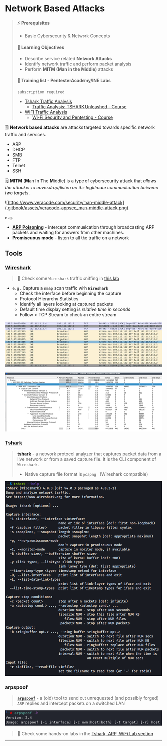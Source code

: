 # Network Based Attacks

> #### ⚡ Prerequisites
>
> * Basic Cybersecurity & Network Concepts
>
> #### 📕 Learning Objectives
>
> * Describe service related **Network Attacks**
> * Identify network traffic and perform packet analysis
> * Perform **MITM (Man in the Middle)** attacks
>
> #### 🔬 Training list - PentesterAcademy/INE Labs
>
> `subscription required`
>
> - [Tshark Traffic Analysis](https://attackdefense.com/listing?labtype=traffic-analysis&subtype=tshark-basics)
>   - [Traffic Analysis: TSHARK Unleashed - Course](https://www.pentesteracademy.com/course?id=42)
> - [WIFI Traffic Analysis](https://attackdefense.com/listing?labtype=wifi-security-basics&subtype=wifi-security-basics-traffic-analysis)
>   - [Wi-Fi Security and Pentesting - Course](https://www.pentesteracademy.com/course?id=9)

🗒️ **Network based attacks** are attacks targeted towards specific network traffic and services.

- ARP
- DHCP
- SMB
- FTP
- Telnet
- SSH

🗒️ **MITM** (**M**an **I**n **T**he **M**iddle) is a type of cybersecurity attack that *allows the attacker to eavesdrop/listen on the legitimate communication between two targets*.

![https://www.veracode.com/security/man-middle-attack](.gitbook/assets/veracode-appsec_man-middle-attack.png)

`e.g.`

- [**ARP Poisoning**](https://medium.com/geekculture/understanding-arp-poisoning-mitm-attack-7b12a3b061bd) - intercept communication through broadcasting ARP packets and waiting for answers from other machines.
- **Promiscuous mode** - listen to all the traffic on a network

## Tools

### [Wireshark](https://www.kali.org/tools/wireshark/)

> 🔬 Check some `Wireshark` traffic sniffing in [this lab](../exam-preparation-labs/p.t.-prerequisites-labs/http-s-traffic-sniffing.md)

- `e.g.` Capture a `nmap` scan traffic with  **`Wireshark`**
  - Check the interface before beginning the capture
  - Protocol Hierarchy Statistics
  - Identify all layers looking at captured packets
  - Default time display setting is *relative time in seconds*
  - Follow > TCP Stream to check an entire stream

![Wireshark ARP traffic](.gitbook/assets/image-20230323145133991.png)

![Wireshark Protocol Hierarchy Statistics](.gitbook/assets/image-20230324133345868.png)

### [Tshark](https://tshark.dev/)

> [**tshark**](https://tshark.dev/) - a network protocol analyzer that captures packet data from a live network or from a saved capture file. It is the CLI component of `Wireshark`.
>
> - Native capture file format is `pcapng ` (Wireshark compatible)

![tshark --help](.gitbook/assets/image-20230324110608951.png)

### arpspoof

> [**`arpspoof`**](https://www.kali.org/tools/dsniff/#arpspoof) - a (old) tool to send out unrequested (and possibly forged) `ARP` replies and intercept packets on a switched LAN

![arpspoof -h](.gitbook/assets/image-20230324130125228.png)



> 🔬 Check some hands-on labs in the [Tshark, ARP, WiFi Lab section](2-network-attack/tshark-arp.md)
>

------

